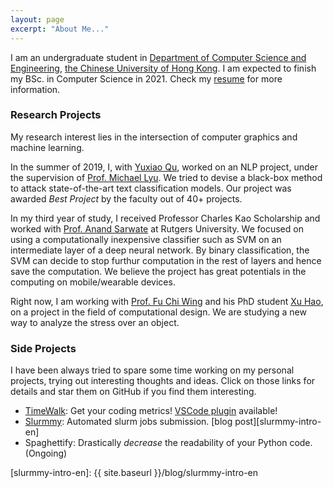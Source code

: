 ```yaml
---
layout: page
excerpt: "About Me..."
---
```


I am an undergraduate student in [Department of Computer Science and Engineering][cse-web], [the Chinese University of Hong Kong][cuhk-web]. I am expected to finish my BSc. in Computer Science in 2021. Check my [resume][my-resume] for more information.

### Research Projects

My research interest lies in the intersection of computer graphics and machine learning.

In the summer of 2019, I, with [Yuxiao Qu][qyx-web], worked on an NLP project, under the supervision of [Prof. Michael Lyu][michael-web]. We tried to devise a black-box method to attack state-of-the-art text classification models. Our project was awarded *Best Project* by the faculty out of 40+ projects.

In my third year of study, I received Professor Charles Kao Scholarship and worked with [Prof. Anand Sarwate][anand-web] at Rutgers University.
We focused on using a computationally inexpensive classifier such as SVM on an intermediate layer of a deep neural network. By binary classification, the SVM can decide to stop furthur computation in the rest of layers and hence save the computation. We believe the project has great potentials in the computing on mobile/wearable devices.

Right now, I am working with [Prof. Fu Chi Wing][philip-web] and his PhD student [Xu Hao][xuhao-web], on a project in the field of computational design. We are studying a new way to analyze the stress over an object.

### Side Projects

I have been always tried to spare some time working on my personal projects, trying out interesting thoughts and ideas. Click on those links for details and star them on GitHub if you find them interesting.

- [TimeWalk][timewalk-core]: Get your coding metrics! [VSCode plugin][timewalk-vscode] available!
- [Slurmmy][slurmmy-github]: Automated slurm jobs submission. [blog post][slurmmy-intro-en]
- Spaghettify: Drastically *decrease* the readability of your Python code. (Ongoing)

[sid-web]: http://staff.ie.cuhk.edu.hk/~sjaggi/
[michael-web]: http://www.cse.cuhk.edu.hk/~lyu
[cse-web]: http://www.cse.cuhk.edu.hk
[cuhk-web]: http://www.cuhk.edu.hk
[xuhao-web]: http://www.cse.cuhk.edu.hk/~haoxu
[anand-web]: https://www.ece.rutgers.edu/~asarwate/
[philip-web]: http://www.cse.cuhk.edu.hk/~cwfu
[qyx-web]: https://cohenqu.github.io
[my-resume]: ./assets/files/cv.pdf
[timewalk-core]: https://github.com/desmondlzy/timewalk-core
[timewalk-vscode]: https://github.com/desmondlzy/timewalk-vscode
[slurmmy-github]: https://github.com/desmondlzy/slurmmy
[slurmmy-intro-en]: {{ site.baseurl }}/blog/slurmmy-intro-en